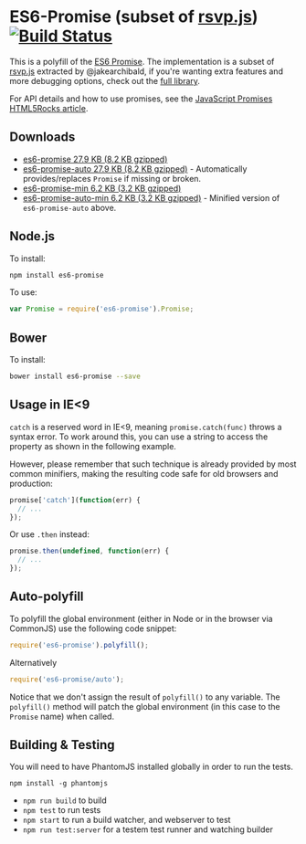 # ES6-Promise (subset of [rsvp.js](https://github.com/tildeio/rsvp.js)) [![Build Status](https://travis-ci.org/stefanpenner/es6-promise.svg?branch=master)](https://travis-ci.org/stefanpenner/es6-promise)

This is a polyfill of the [ES6 Promise](http://people.mozilla.org/~jorendorff/es6-draft.html#sec-promise-constructor). The implementation is a subset of [rsvp.js](https://github.com/tildeio/rsvp.js) extracted by @jakearchibald, if you're wanting extra features and more debugging options, check out the [full library](https://github.com/tildeio/rsvp.js).

For API details and how to use promises, see the <a href="http://www.html5rocks.com/en/tutorials/es6/promises/">JavaScript Promises HTML5Rocks article</a>.

## Downloads

* [es6-promise 27.9 KB (8.2 KB gzipped)](https://raw.githubusercontent.com/stefanpenner/es6-promise/master/dist/es6-promise.js)
* [es6-promise-auto 27.9 KB (8.2 KB gzipped)](https://raw.githubusercontent.com/stefanpenner/es6-promise/master/dist/es6-promise.auto.js) - Automatically provides/replaces `Promise` if missing or broken.
* [es6-promise-min 6.2 KB (3.2 KB gzipped)](https://raw.githubusercontent.com/stefanpenner/es6-promise/master/dist/es6-promise.min.js)
* [es6-promise-auto-min 6.2 KB (3.2 KB gzipped)](https://raw.githubusercontent.com/stefanpenner/es6-promise/master/dist/es6-promise.auto.min.js) - Minified version of `es6-promise-auto` above.

## Node.js

To install:

```sh
npm install es6-promise
```

To use:

```js
var Promise = require('es6-promise').Promise;
```

## Bower

To install:

```sh
bower install es6-promise --save
```


## Usage in IE<9

`catch` is a reserved word in IE<9, meaning `promise.catch(func)` throws a syntax error. To work around this, you can use a string to access the property as shown in the following example.

However, please remember that such technique is already provided by most common minifiers, making the resulting code safe for old browsers and production:

```js
promise['catch'](function(err) {
  // ...
});
```

Or use `.then` instead:

```js
promise.then(undefined, function(err) {
  // ...
});
```

## Auto-polyfill

To polyfill the global environment (either in Node or in the browser via CommonJS) use the following code snippet:

```js
require('es6-promise').polyfill();
```

Alternatively

```js
require('es6-promise/auto');
```

Notice that we don't assign the result of `polyfill()` to any variable. The `polyfill()` method will patch the global environment (in this case to the `Promise` name) when called.

## Building & Testing

You will need to have PhantomJS installed globally in order to run the tests.

`npm install -g phantomjs`

* `npm run build` to build
* `npm test` to run tests
* `npm start` to run a build watcher, and webserver to test
* `npm run test:server` for a testem test runner and watching builder
